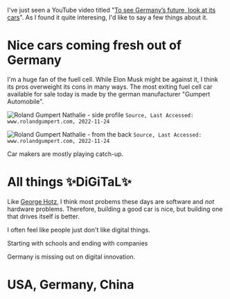 I've just seen a YouTube video titled
"[To see Germany’s future, look at its cars](https://youtu.be/A4OmtyaBHFE)". As
I found it quite interesing, I'd like to say a few things about it.

# Nice cars coming fresh out of Germany

I'm a huge fan of the fuell cell. While Elon Musk might be against it, I think
its pros overweight its cons in many ways. The most exiting fuel cell car
available for sale today is made by the german manufacturer "Gumpert
Automobile".

![Roland Gumpert Nathalie - side profile](/img/blog/gumpert_nathalie_side.jpg)
`Source, Last Accessed: www.rolandgumpert.com, 2022-11-24`

![Roland Gumpert Nathalie - from the back](/img/blog/gumpert_nathalie_back.jpg)
`Source, Last Accessed: www.rolandgumpert.com, 2022-11-24`

Car makers are mostly playing catch-up.

# All things ✨DiGiTaL✨

Like [George Hotz](https://geohot.github.io/blog/), I think most probems these
days are software and _not_ hardware problems. Therefore, building a good car is
nice, but building one that drives itself is better.

I often feel like people just don't like digital things.

Starting with schools and ending with companies

Germany is missing out on digital innovation.

# USA, Germany, China

